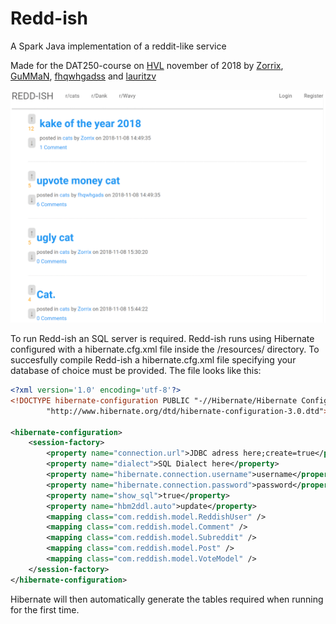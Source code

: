 # Redd-ish

A Spark Java implementation of a reddit-like service

Made for the DAT250-course on [HVL](https://hvl.no) november of 2018 by
[Zorrix](https://github.com/magnusEdva), [GuMMaN](https://github.com/gummangummangumman), [fhqwhgadss](https://github.com/fhqwhgadss) and [lauritzv](https://github.com/lauritzv)

![Screenshot](/screenshot.gif?raw=true "screenshot")

To run Redd-ish an SQL server is required. Redd-ish runs using Hibernate configured with a hibernate.cfg.xml file inside the /resources/ directory. To succesfully compile Redd-ish a hibernate.cfg.xml file specifying your database of choice must be provided. The file looks like this:

```xml
<?xml version='1.0' encoding='utf-8'?>
<!DOCTYPE hibernate-configuration PUBLIC "-//Hibernate/Hibernate Configuration DTD//EN"
        "http://www.hibernate.org/dtd/hibernate-configuration-3.0.dtd">

<hibernate-configuration>
    <session-factory>
        <property name="connection.url">JDBC adress here;create=true</property>
        <property name="dialect">SQL Dialect here</property>
        <property name="hibernate.connection.username">username</property>
        <property name="hibernate.connection.password">password</property>
        <property name="show_sql">true</property>
        <property name="hbm2ddl.auto">update</property>
        <mapping class="com.reddish.model.ReddishUser" />
        <mapping class="com.reddish.model.Comment" />
        <mapping class="com.reddish.model.Subreddit" />
        <mapping class="com.reddish.model.Post" />
        <mapping class="com.reddish.model.VoteModel" />
    </session-factory>
</hibernate-configuration>
```

Hibernate will then automatically generate the tables required when running for the first time.
